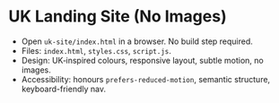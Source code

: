 # UK Landing Site (No Images)

- Open `uk-site/index.html` in a browser. No build step required.
- Files: `index.html`, `styles.css`, `script.js`.
- Design: UK‑inspired colours, responsive layout, subtle motion, no images.
- Accessibility: honours `prefers-reduced-motion`, semantic structure, keyboard-friendly nav.